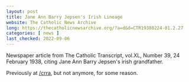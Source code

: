 ```yaml
---
layout: post
title: Jane Ann Barry Jepsen's Irish Lineage
website: The Catholic News Archive
long: https://thecatholicnewsarchive.org/?a=d&d=CTR19380224-01.2.27
categories: [ news ]
last_checked: 2022-09-06
---
```

Newspaper article from The Catholic Transcript, vol.XL, Number 39, 24 February
1938, citing Jane Ann Barry Jepsen's irish grandfather.

Previously at [/crra](https://thecatholicnewsarchive.org/crra?a=d&d=CTR19380224-01.2.27),
but not anymore, for some reason.
